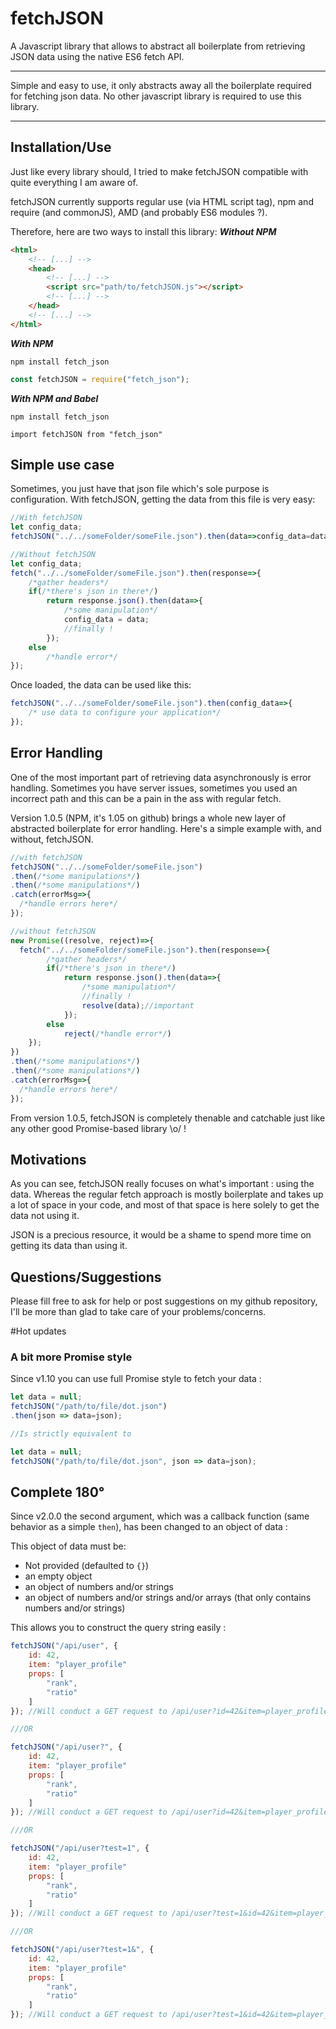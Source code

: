 # fetchJSON #
A Javascript library that allows to abstract all boilerplate from retrieving JSON data using the native ES6 fetch API.

----------



Simple and easy to use, it only abstracts away all the boilerplate required for fetching json data.
No other javascript library is required to use this library.

----------
## Installation/Use ##
Just like every library should, I tried to make fetchJSON compatible with quite everything I am aware of.

fetchJSON currently supports regular use (via HTML script tag), npm and require (and commonJS), AMD (and probably ES6 modules ?).

Therefore, here are two ways to install this library:
***Without NPM***
```html
<html>
	<!-- [...] -->
	<head>
		<!-- [...] -->
		<script src="path/to/fetchJSON.js"></script>
		<!-- [...] -->
	</head>
	<!-- [...] -->
</html>
```

***With NPM***
```
npm install fetch_json
```
```javascript
const fetchJSON = require("fetch_json");
```



***With NPM and Babel***

`npm install fetch_json`

`import fetchJSON from "fetch_json"`

## Simple use case ##

Sometimes, you just have that json file which's sole purpose is configuration.
With fetchJSON, getting the data from this file is very easy:

```javascript
//With fetchJSON
let config_data;
fetchJSON("../../someFolder/someFile.json").then(data=>config_data=data);

//Without fetchJSON
let config_data;
fetch("../../someFolder/someFile.json").then(response=>{
	/*gather headers*/
	if(/*there's json in there*/)
		return response.json().then(data=>{
			/*some manipulation*/
			config_data = data;
			//finally !
		});
	else
		/*handle error*/
});

```

Once loaded, the data can be used like this: 
```javascript
fetchJSON("../../someFolder/someFile.json").then(config_data=>{
	/* use data to configure your application*/
});
```

## Error Handling ##
One of the most important part of retrieving data asynchronously is error handling.
Sometimes you have server issues, sometimes you used an incorrect path and this can be a pain in the ass with regular fetch.

Version 1.0.5 (NPM, it's 1.05 on github) brings a whole new layer of abstracted boilerplate for error handling. Here's a simple example with, and without, fetchJSON.

```javascript
//with fetchJSON
fetchJSON("../../someFolder/someFile.json")
.then(/*some manipulations*/)
.then(/*some manipulations*/)
.catch(errorMsg=>{
  /*handle errors here*/
});

//without fetchJSON
new Promise((resolve, reject)=>{
  fetch("../../someFolder/someFile.json").then(response=>{
        /*gather headers*/
        if(/*there's json in there*/)
        	return response.json().then(data=>{
        		/*some manipulation*/
        		//finally !
        		resolve(data);//important
        	});
        else
        	reject(/*handle error*/)
    });
})
.then(/*some manipulations*/)
.then(/*some manipulations*/)
.catch(errorMsg=>{
  /*handle errors here*/
});
```
From version 1.0.5, fetchJSON is completely thenable and catchable just like any other good Promise-based library \o/ !

## Motivations ##
As you can see, fetchJSON really focuses on what's important : using the data. Whereas the regular fetch approach is mostly boilerplate and takes up a lot of space in your code, and most of that space is here solely to get the data not using it.

JSON is a precious resource, it would be a shame to spend more time on getting its data than using it.

## Questions/Suggestions ##
Please fill free to ask for help or post suggestions on my github repository, I'll be more than glad to take care of your problems/concerns.

#Hot updates

### A bit more Promise style

Since v1.10 you can use full Promise style to fetch your data :

```javascript
let data = null;
fetchJSON("/path/to/file/dot.json")
.then(json => data=json);

//Is strictly equivalent to

let data = null;
fetchJSON("/path/to/file/dot.json", json => data=json);
```



## Complete 180°

Since v2.0.0 the second argument, which was a callback function (same behavior as a simple `then`), has been changed to an object of data :

This object of data must be:

* Not provided (defaulted to `{}`)
* an empty object
* an object of numbers and/or strings
* an object of numbers and/or strings and/or arrays (that only contains numbers and/or strings)



This allows you to construct the query string easily :

```javascript
fetchJSON("/api/user", {
    id: 42,
    item: "player_profile"
    props: [
        "rank",
        "ratio"
    ]
}); //Will conduct a GET request to /api/user?id=42&item=player_profile&props=rank&props=ratio

///OR

fetchJSON("/api/user?", {
    id: 42,
    item: "player_profile"
    props: [
        "rank",
        "ratio"
    ]
}); //Will conduct a GET request to /api/user?id=42&item=player_profile&props=rank&props=ratio

///OR

fetchJSON("/api/user?test=1", {
    id: 42,
    item: "player_profile"
    props: [
        "rank",
        "ratio"
    ]
}); //Will conduct a GET request to /api/user?test=1&id=42&item=player_profile&props=rank&props=ratio

///OR

fetchJSON("/api/user?test=1&", {
    id: 42,
    item: "player_profile"
    props: [
        "rank",
        "ratio"
    ]
}); //Will conduct a GET request to /api/user?test=1&id=42&item=player_profile&props=rank&props=ratio
```

